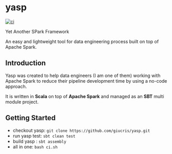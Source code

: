 # yasp

[![ci](https://github.com/giucris/yasp/actions/workflows/ci.yml/badge.svg?branch=develop)](https://github.com/giucris/yasp/actions/workflows/ci.yml)

Yet Another SPark Framework

An easy and lightweight tool for data engineering process built on top of Apache Spark.

## Introduction

Yasp was created to help data engineers (I am one of them) working with Apache Spark to reduce their pipeline
development time by using a no-code approach.

It is written in **Scala** on top of **Apache Spark** and managed as an **SBT** multi module project.

## Getting Started

* checkout yasp: `git clone https://github.com/giucris/yasp.git`
* run yasp test: `sbt clean test`
* build yasp : `sbt assembly`
* all in one: `bash ci.sh`



